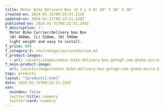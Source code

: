 ```yaml
---
title: Motor Bike Delivery Box (H X L X W) 20" X 18" X 18"
created-on: 2024-01-31T00:22:51.213Z
updated-on: 2024-01-31T00:22:51.230Z
published-on: 2024-01-31T00:22:51.244Z
f_description: |-
  Motor Bike Carrier/delivery box Box
  (W) 480mm, (L) 520mm, (H) 590mm
  light weight and easy to install.
f_price: 800
f_category-2: cms/categories/automotive.md
f_product-images:
  - url: /assets/images/motor-bike-delivery-box-gotogh.com-ghana-accra-3-ghana-accra-pump-4-inches-.jfif
f_main-product-image:
  url: /assets/images/motor-bike-delivery-box-gotogh.com-ghana-accra-3-ghana-accra-pump-4-inches-.jpg
tags: products
layout: "[products].html"
date: 2024-01-31T00:22:51.259Z
seo:
  noindex: false
  twitter:title: summary
  twitter:card: summary
---
```

